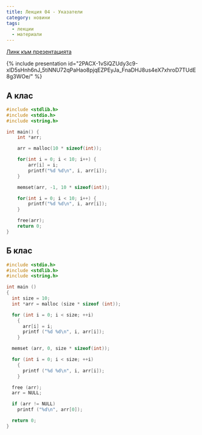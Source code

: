 ```yaml
---
title: Лекция 04 - Указатели
category: новини
tags:
  - лекции
  - материали
---
```


[Линк към презентацията](https://docs.google.com/presentation/d/16bCkwgicrvq-Mi9qaFpvDXPNflxyNQqtzTbRB2yxGxU/edit?usp=sharing)

{% include presentation id="2PACX-1vSiQZUdy3c9-xlD5sHnh6nJ_5tiNNU72qPaHao8pjqEZPEyJa_FnaDHJ8us4eX7xhroD7TUdE8g3WOe/" %}

## А клас
```c
#include <stdlib.h>
#include <stdio.h>
#include <string.h>

int main() {
    int *arr;

    arr = malloc(10 * sizeof(int));

    for(int i = 0; i < 10; i++) {
        arr[i] = i;
        printf("%d %d\n", i, arr[i]);
    }

    memset(arr, -1, 10 * sizeof(int));

    for(int i = 0; i < 10; i++) {
        printf("%d %d\n", i, arr[i]);
    }

    free(arr);
    return 0;
}
```

## Б клас
```c
#include <stdio.h>
#include <stdlib.h>
#include <string.h>

int main ()
{
  int size = 10;
  int *arr = malloc (size * sizeof (int));

  for (int i = 0; i < size; ++i)
    {
      arr[i] = i;
      printf ("%d %d\n", i, arr[i]);
    }

  memset (arr, 0, size * sizeof(int));

  for (int i = 0; i < size; ++i)
    {
      printf ("%d %d\n", i, arr[i]);
    }

  free (arr);
  arr = NULL;

  if (arr != NULL)
    printf ("%d\n", arr[0]);

  return 0;
}
```
